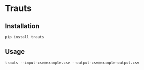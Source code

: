 # Trauts

## Installation
`pip install trauts`

## Usage
`trauts --input-csv=example.csv --output-csv=example-output.csv`
